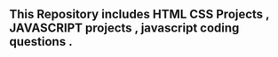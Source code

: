 ## This Repository includes  HTML  CSS Projects , JAVASCRIPT  projects , javascript coding questions .

